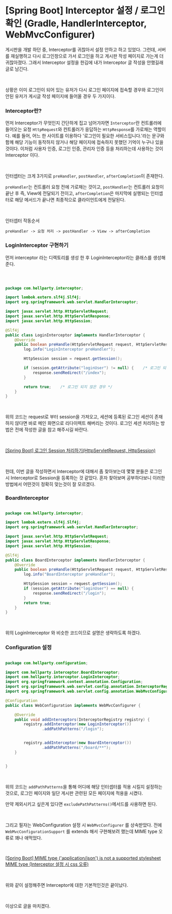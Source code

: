 # [Spring Boot] Interceptor 설정 / 로그인 확인 (Gradle, HandlerInterceptor, WebMvcConfigurer)

게시판을 개발 하던 중, Interceptor를 귀찮아서 설정 안하고 하고 있었다.
그런데, 서버를 재실행하고 다시 로그인창으로 가서 로그인을 하고 게시판 작성 페이지로 가는게 더 귀찮아졌다.
그래서 Interceptor 설정을 한김에 내가 Interceptor 글 작성을 안했길래 글로 남긴다.

<br>

상황은 이미 로그인이 되어 있는 유저가 다시 로그인 페이지에 접속할 경우와
로그인이 안된 유저가 게시글 작성 페이지에 들어올 경우 두 가지이다.

### Interceptor란?

먼저 Interceptor가 무엇인지 간단하게 집고 넘어가자면
`Interceptor`란 컨트롤러에 들어오는 요청 `HttpRequest`와 컨트롤러가 응답하는 `HttpResponse`를 가로채는 역할이다.
예를 들어, 어느 한 사이트를 이용하다 '로그인이 필요한 서비스입니다.'라는 문구와 함께 해당 기능이 동작하지 않거나 해당 페이지에 접속하지 못했던 기억이 누구나 있을 것이다.
이처럼 사용자 인증, 로그인 인증, 관리자 인증 등을 처리하는데 사용하는 것이 Interceptor 이다.

<br>

인터셉터는 크게 3가지로 `preHandler`, `postHandler`, `afterCompletion`이 존재한다.

`preHandler`는 컨트롤러 요청 전에 가로채는 것이고,
`postHandler`는 컨트롤러 요청이 끝난 후 즉, View에 전달되기 전이고,
`afterCompletion`은 마지막에 실행되는 인터셉터로 해당 메서드가 끝나면 최종적으로 클라이언트에게 전달된다.

<br>

인터셉터 작동순서

```
preHandler -> 요청 처리 -> postHandler -> View -> afterCompletion
```



### LoginInterceptor 구현하기

먼저 interceptor 라는 디렉토리를 생성 한 후 LoginInterceptor라는 클래스를 생성해 준다.

<br>

```java

package com.hellparty.interceptor;

import lombok.extern.slf4j.Slf4j;
import org.springframework.web.servlet.HandlerInterceptor;

import javax.servlet.http.HttpServletRequest;
import javax.servlet.http.HttpServletResponse;
import javax.servlet.http.HttpSession;

@Slf4j
public class LoginInterceptor implements HandlerInterceptor {
    @Override
    public boolean preHandle(HttpServletRequest request, HttpServletResponse response, Object handler) throws Exception {
        log.info("LoginInterceptor preHandler");

        HttpSession session = request.getSession();

        if (session.getAttribute("loginUser") != null) {    /* 로그인 되어 있는 경우 */
            response.sendRedirect("/index");
        }

        return true;    /* 로그인 되지 않은 경우 */
    }
}

```

<br>

위의 코드는 request로 부터 session을 가져오고, 세션에 등록된 로그인 세션이 존재하지 않다면 바로 메인 화면으로 리다이렉트 해버리는 것이다.
로그인 세션 처리하는 방법은 전에 작성한 글을 참고 해주시길 바란다.

<br>

[[Spring Boot] 로그인 Session 처리하기(HttpServletRequest, HttpSession)](https://myeongdev.tistory.com/44)

<br>

헌데, 이번 글을 작성하면서 Interceptor에 대해서 좀 찾아보는데 몇몇 분들은 로그인 시 Interceptor로 Session을 등록하는 것 같았다.
혼자 찾아보며 공부하다보니 이러한 방법에서 어떤것이 정확히 맞는것이 잘 모르겠다.

### BoardInterceptor

```java

package com.hellparty.interceptor;

import lombok.extern.slf4j.Slf4j;
import org.springframework.web.servlet.HandlerInterceptor;

import javax.servlet.http.HttpServletRequest;
import javax.servlet.http.HttpServletResponse;
import javax.servlet.http.HttpSession;

@Slf4j
public class BoardInterceptor implements HandlerInterceptor {
    @Override
    public boolean preHandle(HttpServletRequest request, HttpServletResponse response, Object handler) throws Exception {
        log.info("BoardInterceptor preHandler");

        HttpSession session = request.getSession();
        if (session.getAttribute("loginUser") == null) {
            response.sendRedirect("/login");
        }
        return true;
    }
}

```

<br>

위의 LoginInterceptor 와 비슷한 코드이므로 설명은 생략하도록 하겠다.

### Configuration 설정

```java

package com.hellparty.configuration;

import com.hellparty.interceptor.BoardInterceptor;
import com.hellparty.interceptor.LoginInterceptor;
import org.springframework.context.annotation.Configuration;
import org.springframework.web.servlet.config.annotation.InterceptorRegistry;
import org.springframework.web.servlet.config.annotation.WebMvcConfigurer;

@Configuration
public class WebConfiguration implements WebMvcConfigurer {

    @Override
    public void addInterceptors(InterceptorRegistry registry) {
        registry.addInterceptor(new LoginInterceptor())
                .addPathPatterns("/login");


        registry.addInterceptor(new BoardInterceptor())
                .addPathPatterns("/board/**");
    }


}

```

<br>

위의 코드는 `addPathPatterns`을 통해 어디에 해당 인터셉터를 적용 시킬지 설정하는 것으로,
로그인 페이지와 일단 게시판 관련된 모든 페이지에 적용을 시켰다.

만약 제외시키고 싶은게 있다면 `excludePathPatterns()`메서드를 사용하면 된다.

<br>

그리고 필자는 WebConfiguration 설정 시 `WebMvcConfigurer` 를 상속받았다.
전에 `WebMvcConfigurationSupport` 를 extends 해서 구현해보려 했는데 MIME type 오류로 꽤나 애먹었다.

<br>

[[Spring Boot] MIME type ('application/json') is not a supported stylesheet MIME type (Interceptor 설정 시 css 오류)](https://myeongdev.tistory.com/27?category=984292)

<br>

위와 같이 설정해주면 Interceptor에 대한 기본적인것은 끝이났다.

<br>

이상으로 글을 마치겠다.

